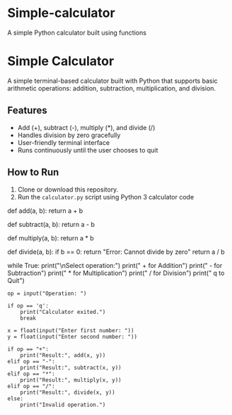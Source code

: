 # Simple-calculator
A simple Python calculator built using functions
# Simple Calculator

A simple terminal-based calculator built with Python that supports basic arithmetic operations: addition, subtraction, multiplication, and division.

## Features
- Add (+), subtract (-), multiply (*), and divide (/)
- Handles division by zero gracefully
- User-friendly terminal interface
- Runs continuously until the user chooses to quit

## How to Run
1. Clone or download this repository.
2. Run the `calculator.py` script using Python
3 calculator code 

def add(a, b):
    return a + b

def subtract(a, b):
    return a - b

def multiply(a, b):
    return a * b

def divide(a, b):
    if b == 0:
        return "Error: Cannot divide by zero"
    return a / b

while True:
    print("\nSelect operation:")
    print(" +  for Addition")
    print(" -  for Subtraction")
    print(" *  for Multiplication")
    print(" /  for Division")
    print(" q  to Quit")
    
    op = input("Operation: ")

    if op == 'q':
        print("Calculator exited.")
        break

    x = float(input("Enter first number: "))
    y = float(input("Enter second number: "))

    if op == "+":
        print("Result:", add(x, y))
    elif op == "-":
        print("Result:", subtract(x, y))
    elif op == "*":
        print("Result:", multiply(x, y))
    elif op == "/":
        print("Result:", divide(x, y))
    else:
        print("Invalid operation.")
